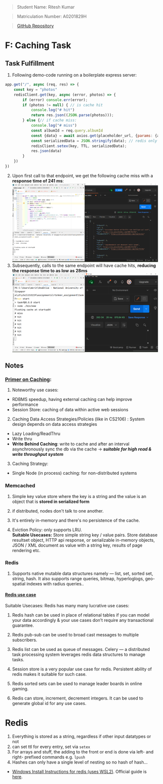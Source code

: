 >Student Name: Ritesh Kumar

>Matriculation Number: A0201829H

>[GitHub Repository](https://github.com/rtshkmr/CS3219_assignments/tree/main/taskF)

# F: Caching Task

## Task Fulfillment

1. Following demo-code running on a boilerplate express server:
```javascript
app.get("/", async (req, res) => {
    const key = "photos"
    redisClient.get(key, async (error, photos) => {
        if (error) console.err(error);
        if (photos != null) { // is cache hit
            console.log("# hit")
            return res.json((JSON.parse(photos)));
        } else {// if cache miss:
            console.log("# miss")
            const albumId = req.query.albumId
            const {data} = await axios.get(placeholder_url, {params: {albumId}})
            const serializedData = JSON.stringify(data); // redis only stores serialized strings
            redisClient.setex(key, TTL, serializedData);
            res.json(data)
        }
    })
})
```
2. Upon first call to that endpoint, we get the following cache miss with a **response time of 241 ms**: 
   ![First call](resources/F_cache_miss.png)
3. Subsequently, calls to the same endpoint will have cache hits, **reducing the response time to as low as 28ms** 
   ![Repeated hits](resources/F_cache_repeat_hit.png)

## Notes

### [Primer on Caching](https://medium.datadriveninvestor.com/all-things-caching-use-cases-benefits-strategies-choosing-a-caching-technology-exploring-fa6c1f2e93aa):

1. Noteworthy use cases:
* RDBMS speedup, having external caching can help improve performance
* Session Store: caching of data within active web sessions

2. Caching Data Access Strategies/Policies (like in CS2106) :
   System design depends on data access strategies
* Lazy Loading/ReadThru
* Write thru
* **Write Behind Caching**: write to cache and after an interval asynchronously sync the db via the cache -> _**suitable for high read & write throughput system**_

3. Caching Strategy:
* Single Node (in process) caching: for non-distributed systems

### Memcached

1. Simple key value store where the key is a string and the value is an object that is **stored in serialized form**

2. if distributed, nodes don't talk to one another.

3. It's entirely in-memory and there's no persistence of the cache.

3. Eviction Policy: only supports LRU.   
   **Suitable Usecases:** Store simple string key / value pairs. Store database resultset object, HTTP api response, or serializable in-memory objects, JSON / XML document as value with a string key, results of page rendering etc.

### Redis

1. Supports native mutable data structures namely — list, set, sorted set, string, hash. It also supports range queries, bitmap, hyperloglogs, geo-spatial indexes with radius queries..

#### [Redis use case ](https://redislabs.com/solutions/use-cases/)

Suitable Usecases: Redis has many many lucrative use cases:

1.  Redis hash can be used in place of relational tables if you can model your data accordingly & your use cases don’t require any transactional guarantee.

2. Redis pub-sub can be used to broad cast messages to multiple subscribers.

3. Redis list can be used as queue of messages. Celery — a distributed task processing system leverages redis data structures to manage tasks.

4. Session store is a very popular use case for redis. Persistent ability of redis makes it suitable for such case.

5.  Redis sorted sets can be used to manage leader boards in online gaming.

6. Redis can store, increment, decrement integers. It can be used to generate global id for any use cases.




# Redis

1. Everything is stored as a string, regardless if other input datatypes or not
2. can set ttl for every entry, set via `setex`
3. For arrays and stuff, the adding to the front or end is done via left- and right- prefixed commands e.g. `lpush`
4. Hashes can only have a single level of nesting so no hash of hash...


* [Windows Install Instructions for redis (uses WSL2)](https://stackoverflow.com/questions/6476945/how-do-i-run-redis-on-windows/58853971#58853971). Official guide is [here](https://redis.com/blog/redis-on-windows-10/).